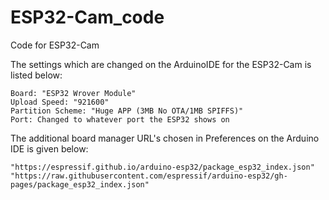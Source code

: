 # ESP32-Cam_code
 Code for ESP32-Cam

The settings which are changed on the ArduinoIDE for the ESP32-Cam is listed below:
    
    Board: "ESP32 Wrover Module"
    Upload Speed: "921600"
    Partition Scheme: "Huge APP (3MB No OTA/1MB SPIFFS)"
    Port: Changed to whatever port the ESP32 shows on


The additional board manager URL's chosen in Preferences on the Arduino IDE is given below:

    "https://espressif.github.io/arduino-esp32/package_esp32_index.json"
    "https://raw.githubusercontent.com/espressif/arduino-esp32/gh-pages/package_esp32_index.json"
    